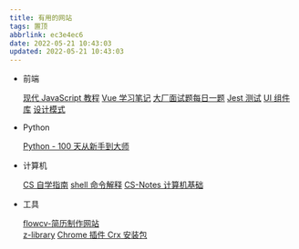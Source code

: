 ```yaml
---
title: 有用的网站
tags: 置顶
abbrlink: ec3e4ec6
date: 2022-05-21 10:43:03
updated: 2022-05-21 10:43:03
---
```


- 前端

  [现代 JavaScript 教程](https://zh.javascript.info/)
  [Vue 学习笔记](https://zhoubichuan.github.io/web-vue/)
  [大厂面试题每日一题](https://q.shanyue.tech/)
  [Jest 测试](https://github.yanhaixiang.com/jest-tutorial/)
  [UI 组件库](https://uiverse.io/)
  [设计模式](https://refactoring.guru/)

- Python

  [Python - 100 天从新手到大师](https://github.com/jackfrued/Python-100-Days)

- 计算机

  [CS 自学指南](https://csdiy.wiki/)
  [shell 命令解释](https://www.shell.how/)
  [CS-Notes 计算机基础](https://github.com/CyC2018/CS-Notes)

- 工具

  [flowcv-简历制作网站](https://app.flowcv.io/)  
  [z-library](https://zh.z-lib.org/)
  [Chrome 插件 Crx 安装包](https://crxdl.com/)

